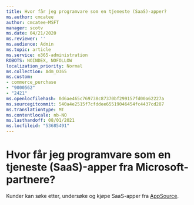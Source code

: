 ```yaml
---
title: Hvor får jeg programvare som en tjeneste (SaaS)-apper?
ms.author: cmcatee
author: cmcatee-MSFT
manager: scotv
ms.date: 04/21/2020
ms.reviewer: ''
ms.audience: Admin
ms.topic: article
ms.service: o365-administration
ROBOTS: NOINDEX, NOFOLLOW
localization_priority: Normal
ms.collection: Adm_O365
ms.custom:
- commerce_purchase
- "9000562"
- "2421"
ms.openlocfilehash: 0d6ae465c769738c87370bf299157fd00a62227a
ms.sourcegitcommit: 540a4e2515f7cfddee65519046454fc4437cd287
ms.translationtype: MT
ms.contentlocale: nb-NO
ms.lasthandoff: 08/01/2021
ms.locfileid: "53685491"
---
```

# <a name="where-do-i-get-software-as-a-service-saas-apps-from-microsoft-partners"></a>Hvor får jeg programvare som en tjeneste (SaaS)-apper fra Microsoft-partnere?

Kunder kan søke etter, undersøke og kjøpe SaaS-apper fra [AppSource](https://appsource.microsoft.com).